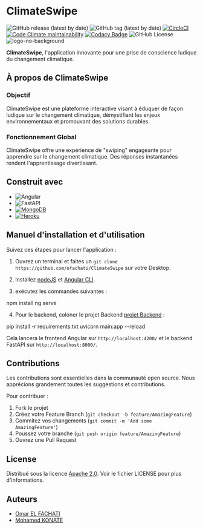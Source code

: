 # ClimateSwipe
![GitHub release (latest by date)](https://img.shields.io/github/v/release/ofachati/ClimateSwipe)
<img alt="GitHub tag (latest by date)" src="https://img.shields.io/github/v/tag/ofachati/ClimateSwipe">
[![CircleCI](https://img.shields.io/circleci/build/github/ofachati/ClimateSwipe/main)](https://dl.circleci.com/status-badge/redirect/gh/ofachati/ClimateSwipe/tree/main)
[![Code Climate maintainability](https://img.shields.io/codeclimate/maintainability/ofachati/ClimateSwipe)](https://codeclimate.com/github/ofachati/ClimateSwipe/maintainability)
[![Codacy Badge](https://app.codacy.com/project/badge/Grade/d87436632bff4f2ab2bb25c95c763886)](https://app.codacy.com/gh/ofachati/ClimateSwipe/dashboard?utm_source=gh&utm_medium=referral&utm_content=&utm_campaign=Badge_grade)
![GitHub License](https://img.shields.io/github/license/ofachati/climateswipe)
![logo-no-background](https://github.com/ofachati/ClimateSwipe/assets/67542830/30906c7e-157c-4389-a739-72966e796469)




**ClimateSwipe**, l'application innovante pour une 
prise de conscience ludique du changement climatique.


## À propos de ClimateSwipe

### Objectif

ClimateSwipe est une plateforme interactive visant à éduquer de façon ludique sur le changement climatique, démystifiant les enjeux environnementaux et promouvant des solutions durables.

### Fonctionnement Global

ClimateSwipe offre une expérience de "swiping" engageante pour apprendre sur le changement climatique. Des réponses instantanées rendent l'apprentissage divertissant.

## Construit avec

- ![Angular][angular.js]
- ![FastAPI][fastapi.js]
- [![MongoDB](https://www.mongodb.com)](https://www.mongodb.com)
- [![Heroku](https://www.heroku.com)](https://www.heroku.com)

## Manuel d'installation et d'utilisation

Suivez ces étapes pour lancer l'application :

1. Ouvrez un terminal et faites un `git clone https://github.com/ofachati/ClimateSwipe` sur votre Desktop.

2. Installez [nodeJS](https://nodejs.org/fr/download/current/) et [Angular CLI](https://angular.io/cli).

3. exécutez les commandes suivantes :

npm install
ng serve


4. Pour le backend, coloner le projet Backend [projet Backend](https://github.com/ofachati/ClimateSwipeAPI) :

pip install -r requirements.txt
uvicorn main:app --reload


Cela lancera le frontend Angular sur `http://localhost:4200/` et le backend FastAPI sur `http://localhost:8000/`.

## Contributions

Les contributions sont essentielles dans la communauté open source. Nous apprécions grandement toutes les suggestions et contributions.

Pour contribuer :

1. Fork le projet
2. Créez votre Feature Branch (`git checkout -b feature/AmazingFeature`)
3. Commitez vos changements (`git commit -m 'Add some AmazingFeature'`)
4. Poussez votre branche (`git push origin feature/AmazingFeature`)
5. Ouvrez une Pull Request

## License

Distribué sous la licence [Apache 2.0](https://www.apache.org/licenses/LICENSE-2.0). Voir le fichier LICENSE pour plus d'informations.


## Auteurs
- [Omar EL FACHATI](https://github.com/ofachati)
- [Mohamed KONATE](https://github.com/MohamedKonate)


<!-- MARKDOWN LINKS & IMAGES -->

[angular.js]: https://img.shields.io/badge/Angular-DD0031?style=for-the-badge&logo=angular&logoColor=white
[angular-url]: https://angular.io/
[fastapi.js]: https://img.shields.io/badge/FastAPI-009688?style=for-the-badge&logo=fastapi&logoColor=white
